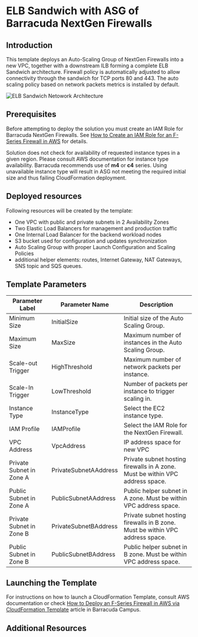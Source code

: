 # ELB Sandwich with ASG of Barracuda NextGen Firewalls

## Introduction
This template deploys an Auto-Scaling Group of NextGen Firewalls into a new VPC, together with a downstream ILB forming a complete ELB Sandwich architecture. Firewall policy is automatically adjusted to allow connectivity through the sandwich for TCP ports 80 and 443. The auto scaling policy based on network packets metrics is installed by default.

![ELB Sandwich Netowork Architecture](https://campus.barracuda.com/resources/attachments/image/70584069/aws_remote_access_autoscaling_group.png)

## Prerequisites
Before attempting to deploy the solution you must create an IAM Role for Barracuda NextGen Firewalls. See [How to Create an IAM Role for an F-Series Firewall in AWS](https://campus.barracuda.com/product/nextgenfirewallf/article/NGF71/AWSCreateIAMRoleFW/) for details.

Solution does not check for availability of requested instance types in a given region. Please consult AWS documentation for instance type availability. Barracuda recommends use of **m4** or **c4** series. Using unavailable instance type will result in ASG not meeting the required initial size and thus failing CloudFormation deployment.

## Deployed resources
Following resources will be created by the template:
- One VPC with public and private subnets in 2 Availability Zones
- Two Elastic Load Balancers for management and production traffic
- One Internal Load Balancer for the backend workload nodes
- S3 bucket used for configuration and updates synchronization
- Auto Scaling Group with proper Launch Configuration and Scaling Policies
- additional helper elements: routes, Internet Gateway, NAT Gateways, SNS topic and SQS queues.


## Template Parameters
Parameter Label | Parameter Name | Description
---|---|---
Minimum Size | InitialSize | Initial size of the Auto Scaling Group.
Maximum Size | MaxSize | Maximum number of instances in the Auto Scaling Group.
Scale-out Trigger | HighThreshold | Maximum number of network packets per instance.
Scale-In Trigger | LowThreshold | Number of packets per instance to trigger scaling in.
Instance Type | InstanceType | Select the EC2 instance type.
IAM Profile | IAMProfile | Select the IAM Role for the NextGen Firewall.
VPC Address | VpcAddress | IP address space for new VPC
Private Subnet in Zone A | PrivateSubnetAAddress | Private subnet hosting firewalls in A zone. Must be within VPC address space.
Public Subnet in Zone A | PublicSubnetAAddress | Public helper subnet in A zone. Must be within VPC address space.
Private Subnet in Zone B | PrivateSubnetBAddress | Private subnet hosting firewalls in B zone. Must be within VPC address space.
Public Subnet in Zone B | PublicSubnetBAddress | Public helper subnet in B zone. Must be within VPC address space.

## Launching the Template
For instructions on how to launch a CloudFormation Template, consult AWS documentation or check [How to Deploy an F-Series Firewall in AWS via CloudFormation Template](https://campus.barracuda.com/product/nextgenfirewallf/article/NGF71/AWSDeployCloudFormationTemplate/) article in Barracuda Campus.

## Additional Resources
